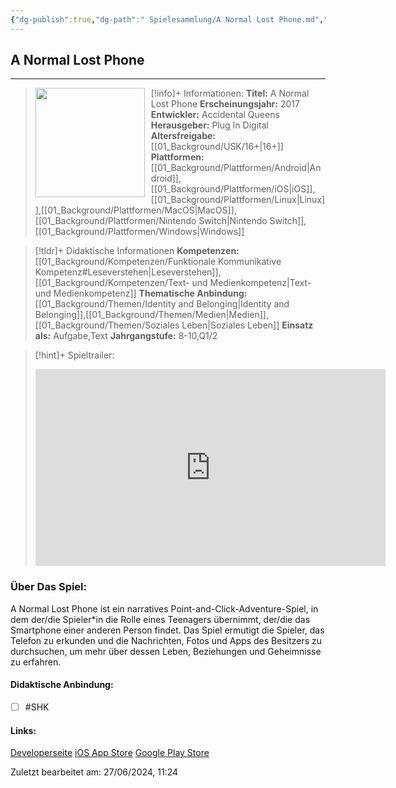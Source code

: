 ```yaml
---
{"dg-publish":true,"dg-path":" Spielesammlung/A Normal Lost Phone.md","permalink":"/spielesammlung/a-normal-lost-phone/","noteIcon":"1"}
---
```


## A Normal Lost Phone
---
>[!info]+ Informationen:
><img src="https://images.igdb.com/igdb/image/upload/t_cover_big/co2kfs.webp" style="float:left;height:175px;padding-right:10px">**Titel:** A Normal Lost Phone
>**Erscheinungsjahr:** 2017
>**Entwickler:** Accidental Queens
>**Herausgeber:** Plug In Digital
>**Altersfreigabe:** [[01_Background/USK/16+\|16+]]
>**Plattformen:** [[01_Background/Plattformen/Android\|Android]],[[01_Background/Plattformen/iOS\|iOS]],[[01_Background/Plattformen/Linux\|Linux]],[[01_Background/Plattformen/MacOS\|MacOS]],[[01_Background/Plattformen/Nintendo Switch\|Nintendo Switch]],[[01_Background/Plattformen/Windows\|Windows]]

>[!tldr]+ Didaktische Informationen
>**Kompetenzen:** [[01_Background/Kompetenzen/Funktionale Kommunikative Kompetenz#Leseverstehen\|Leseverstehen]],[[01_Background/Kompetenzen/Text- und Medienkompetenz\|Text- und Medienkompetenz]]
>**Thematische Anbindung:** [[01_Background/Themen/Identity and Belonging\|Identity and Belonging]],[[01_Background/Themen/Medien\|Medien]],[[01_Background/Themen/Soziales Leben\|Soziales Leben]]
>**Einsatz als:** Aufgabe,Text
>**Jahrgangstufe:** 8-10,Q1/2

>[!hint]+ Spieltrailer:
><iframe width="560" height="315" src="https://www.youtube.com/embed/Fx98oCmyxMc?si=N-RmL7bvVZoaEu3_" title="YouTube video player" frameborder="0" allow="accelerometer; autoplay; clipboard-write; encrypted-media; gyroscope; picture-in-picture; web-share" referrerpolicy="strict-origin-when-cross-origin" allowfullscreen></iframe>

### Über Das Spiel:
A Normal Lost Phone ist ein narratives Point-and-Click-Adventure-Spiel, in dem der/die Spieler\*in die Rolle eines Teenagers übernimmt, der/die das Smartphone einer anderen Person findet. Das Spiel ermutigt die Spieler, das Telefon zu erkunden und die Nachrichten, Fotos und Apps des Besitzers zu durchsuchen, um mehr über dessen Leben, Beziehungen und Geheimnisse zu erfahren.
#### Didaktische Anbindung:
- [ ]  #SHK 
#### Links:
[Developerseite](https://dearvillagers.itch.io/a-normal-lost-phone)
[iOS App Store](https://www.google.com/url?sa=t&source=web&rct=j&opi=89978449&url=https://apps.apple.com/de/app/a-normal-lost-phone/id1181828672&ved=2ahUKEwjF5Pa5n_uGAxWo_7sIHefBAegQFnoECDoQAQ&usg=AOvVaw3ejKuA-f1IBRdb0nuYD03X)
[Google Play Store](https://www.google.com/url?sa=t&source=web&rct=j&opi=89978449&url=https://play.google.com/store/apps/details%3Fid%3Dcom.accidentalqueens.anormallostphone%26hl%3Dde&ved=2ahUKEwjF5Pa5n_uGAxWo_7sIHefBAegQFnoECDsQAQ&usg=AOvVaw2Y_n7RiDVv7F3B4sZNZtXx)

Zuletzt bearbeitet am: 27/06/2024, 11:24

